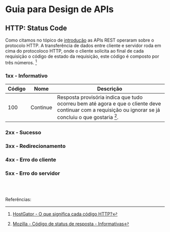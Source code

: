 # Guia para Design de APIs

## HTTP: Status Code

Como citamos no tópico de [introdução](introduction.md#rest) as APIs REST operaram sobre o protocolo HTTP. A transferência de dados entre cliente e servidor roda em cima do protocoloco HTTP, onde o cliente solicita ao final de cada requisição o código de estado da requisição, este código é composto por três números. [^1]

### 1xx - Informativo

Código | Nome | Descrição
--- | --- | ---
100 | Continue | Resposta provisória indica que tudo ocorreu bem até agora e que o cliente deve continuar com a requisição ou ignorar se já concluiu o que gostaria [^2].

### 2xx - Sucesso

### 3xx - Redirecionamento

### 4xx - Erro do cliente

### 5xx - Erro do servidor

<br><br>

Referências:

[^1]: [HostGator - O que significa cada código HTTP?](https://www.hostgator.com.br/guias/http-status-code-como-resolver/#h-o-que-significa-cada-c-digo-http)
[^2]: [Mozilla - Código de status de resposta - Informativas](https://developer.mozilla.org/pt-BR/docs/Web/HTTP/Status#respostas_informativas)
